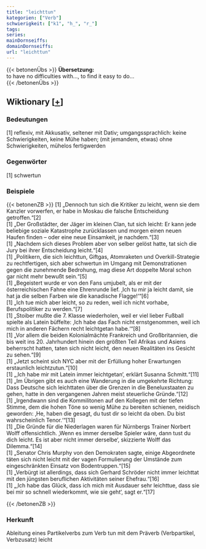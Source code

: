 ```yaml
---
title: "leichttun"
kategorien: ["Verb"]
schwierigkeit: ["k1", "h_", "r_"]
tags:
series:
mainDornseiffs:
domainDornseiffs:
url: "leichttun"
---
```


{{< betonenÜbs >}}
**Übersetzung:**  
to have no difficulties with..., to find it easy to do...  
{{< /betonenÜbs >}}

## Wiktionary [[+](https://de.wiktionary.org/wiki/leichttun)]

### Bedeutungen
[1] reflexiv, mit Akkusativ, seltener mit Dativ; umgangssprachlich: keine Schwierigkeiten, keine Mühe haben; (mit jemandem, etwas) ohne Schwierigkeiten, mühelos fertigwerden  

### Gegenwörter
[1] schwertun  

### Beispiele
{{< betonenZB >}}
[1] „Dennoch tun sich die Kritiker zu leicht, wenn sie dem Kanzler vorwerfen, er habe in Moskau die falsche Entscheidung getroffen.“[2]  
[1] „Der Großstädter, der Jäger im kleinen Clan, tut sich leicht: Er kann jede beliebige soziale Katastrophe zurücklassen und morgen einen neuen Haufen finden – oder eine neue Einsamkeit, je nachdem.“[3]  
[1] „Nachdem sich dieses Problem aber von selber gelöst hatte, tat sich die Jury bei ihrer Entscheidung leicht.“[4]  
[1] „Politikern, die sich leichttun, Giftgas, Atomraketen und Overkill-Strategie zu rechtfertigen, sich aber schwertun im Umgang mit Demonstrationen gegen die zunehmende Bedrohung, mag diese Art doppelte Moral schon gar nicht mehr bewußt sein.“[5]  
[1] „Begeistert wurde er von den Fans umjubelt, als er mit der österreichischen Fahne eine Ehrenrunde lief. ‚Ich tu mir ja leicht damit, sie hat ja die selben Farben wie die kanadische Flagge!‘“[6]  
[1] „Ich tue mich aber leicht, so zu reden, weil ich nicht vorhabe, Berufspolitiker zu werden.“[7]  
[1] „Stoiber mußte die 7. Klasse wiederholen, weil er viel lieber Fußball spielte als Latein büffelte: ‚Ich habe das Fach nicht ernstgenommen, weil ich mich in anderen Fächern recht leichtgetan habe.‘“[8]  
[1] „Vor allem die beiden Kolonialmächte Frankreich und Großbritannien, die bis weit ins 20. Jahrhundert hinein den größten Teil Afrikas und Asiens beherrscht hatten, taten sich nicht leicht, den neuen Realitäten ins Gesicht zu sehen.“[9]  
[1] „Jetzt scheint sich NYC aber mit der Erfüllung hoher Erwartungen erstaunlich leichtzutun.“[10]  
[1] „‚Ich habe mir mit Latein immer leichtgetan‘, erklärt Susanna Schmitt.“[11]  
[1] „Im Übrigen gibt es auch eine Wanderung in die umgekehrte Richtung: Dass Deutsche sich leichttaten über die Grenzen in die Beneluxstaaten zu gehen, hatte in den vergangenen Jahren meist steuerliche Gründe.“[12]  
[1] „Irgendwann sind die Kommilitonen auf den Kollegen mit der tiefen Stimme, dem die hohen Töne so wenig Mühe zu bereiten schienen, neidisch geworden: ‚He, haben die gesagt, du tust dir so leicht da oben. Du bist wahrscheinlich Tenor.‘“[13]  
[1] „Die Gründe für die Niederlagen waren für Nürnbergs Trainer Norbert Wolff offensichtlich. ‚Wenn es immer derselbe Spieler wäre, dann tust du dich leicht. Es ist aber nicht immer derselbe‘, skizzierte Wolff das Dilemma.“[14]  
[1] „Senator Chris Murphy von den Demokraten sagte, einige Abgeordnete täten sich nicht leicht mit der vagen Formulierung der Umstände zum eingeschränkten Einsatz von Bodentruppen.“[15]  
[1] „Verbürgt ist allerdings, dass sich Gerhard Schröder nicht immer leichttat mit den jüngsten beruflichen Aktivitäten seiner Ehefrau.“[16]  
[1] „‚Ich habe das Glück, dass ich mich mit Ausdauer sehr leichttue, dass sie bei mir so schnell wiederkommt, wie sie geht‘, sagt er.“[17]  

{{< /betonenZB >}}
### Herkunft
Ableitung eines Partikelverbs zum Verb tun mit dem Präverb (Verbpartikel, Verbzusatz) leicht  


